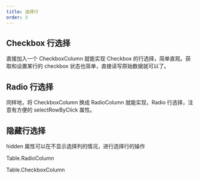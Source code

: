 ```yaml
---
title: 选择行
order: 3
---
```


## Checkbox 行选择

<code src="./checkbox.tsx"></code>

直接加入一个 CheckboxColumn 就能实现 Checkbox 的行选择，简单直观。获取和设置某行的 checkbox 状态也简单，直接读写原始数据就可以了。

## Radio 行选择

<code src="./radio.tsx"></code>

同样地，将 CheckboxColumn 换成 RadioColumn 就能实现，Radio 行选择，注意有方便的 selectRowByClick 属性。

## 隐藏行选择

<code src="./hidden.tsx"></code>

hidden 属性可以在不显示选择列的情况，进行选择行的操作

<API src="../../../../src/Table/components/RadioColumn.tsx">Table.RadioColumn</API>

<API src="../../../../src/Table/components/CheckboxColumn.tsx">Table.CheckboxColumn</API>

